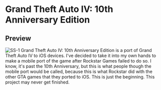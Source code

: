 # Grand Theft Auto IV: 10th Anniversary Edition
## Preview
![SS-1](https://www.rockstargames.com/rockstar_games/games/img/screens/25-4.jpg)
Grand Theft Auto IV: 10th Anniversary Edition is a port of Grand Theft Auto IV to iOS devices. I've decided to take it into my own hands to make a mobile port of the game after Rockstar Games failed to do so. I know, it's past the 10th Anniversary, but this is what people though the mobile port would be called, because this is what Rockstar did with the other GTA games that they ported to iOS. This is just the beginning. This project may never get finished.
